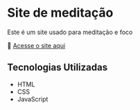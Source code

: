 # Site de meditação
Este é um site usado para meditação e foco

🔗 [Acesse o site aqui](https://github.com/alanearauujo/site-responsivo)

## Tecnologias Utilizadas
- HTML
- CSS
- JavaScript
